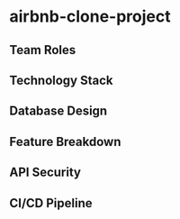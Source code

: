# airbnb-clone-project
## Team Roles
## Technology Stack
## Database Design
## Feature Breakdown
## API Security
## CI/CD Pipeline
